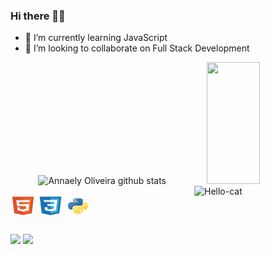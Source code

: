 ### Hi there 🐱‍💻

- 🌱 I’m currently learning JavaScript
- 👯 I’m looking to collaborate on Full Stack Development


<div align="center">  
  <img width="49%" height="195px" src="https://github-readme-stats.vercel.app/api?username=annaelyoliveira&show_icons=true&count_private=true&hide_border=true&title_color=00bfbf&icon_color=00bfbf&text_color=c9d1d9&bg_color=0d1117" alt="Annaely Oliveira github stats" /> 
  <img width="41%" height="195px" src="https://github-readme-stats.vercel.app/api/top-langs/?username=annaelyoliveira&layout=compact&hide_border=true&title_color=00bfbf&text_color=00bfbf&bg_color=0d1117" />
</div>

<img align="right" alt="Hello-cat" height="200" width="210" src="https://media3.giphy.com/media/v1.Y2lkPTc5MGI3NjExbHd5OTY0YjFobG04cmdkYTc0am5rYzh0d3d1eThuZ3pxaDUzc3diNyZlcD12MV9pbnRlcm5hbF9naWZfYnlfaWQmY3Q9cw/7uhrpnv9mibtyFHR0l/giphy.gif">

<div style="display: inline_block"><br>
  <img align="center" alt="Annaely-HTML" height="30" width="40" src="https://raw.githubusercontent.com/devicons/devicon/master/icons/html5/html5-original.svg">
  <img align="center" alt="Annaely-CSS" height="30" width="40" src="https://raw.githubusercontent.com/devicons/devicon/master/icons/css3/css3-original.svg">
  <img align="center" alt="Annaely-Python" height="30" width="40" src="https://raw.githubusercontent.com/devicons/devicon/master/icons/python/python-original.svg">
</div>

  
  ##

<div> 
  <a href="https://instagram.com/annaelyoliveiraj" target="_blank"><img src="https://img.shields.io/badge/-Instagram-%23E4405F?style=for-the-badge&logo=instagram&logoColor=white" target="_blank"></a>
  <a href="[https://www.linkedin.com/in/annaely-oliveira](https://www.linkedin.com/in/annaely-oliveira-santos-2444891a3/)" target="_blank"><img src="https://img.shields.io/badge/-LinkedIn-%230077B5?style=for-the-badge&logo=linkedin&logoColor=white" target="_blank"></a> 
  
</div>
